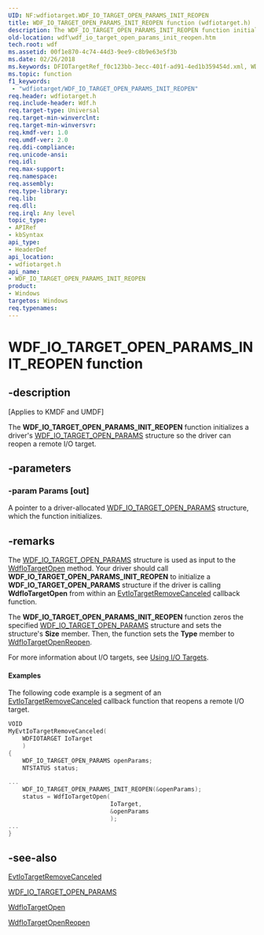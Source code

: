 ```yaml
---
UID: NF:wdfiotarget.WDF_IO_TARGET_OPEN_PARAMS_INIT_REOPEN
title: WDF_IO_TARGET_OPEN_PARAMS_INIT_REOPEN function (wdfiotarget.h)
description: The WDF_IO_TARGET_OPEN_PARAMS_INIT_REOPEN function initializes a driver's WDF_IO_TARGET_OPEN_PARAMS structure so the driver can reopen a remote I/O target.
old-location: wdf\wdf_io_target_open_params_init_reopen.htm
tech.root: wdf
ms.assetid: 00f1e870-4c74-44d3-9ee9-c8b9e63e5f3b
ms.date: 02/26/2018
ms.keywords: DFIOTargetRef_f0c123bb-3ecc-401f-ad91-4ed1b359454d.xml, WDF_IO_TARGET_OPEN_PARAMS_INIT_REOPEN, WDF_IO_TARGET_OPEN_PARAMS_INIT_REOPEN function, kmdf.wdf_io_target_open_params_init_reopen, wdf.wdf_io_target_open_params_init_reopen, wdfiotarget/WDF_IO_TARGET_OPEN_PARAMS_INIT_REOPEN
ms.topic: function
f1_keywords:
 - "wdfiotarget/WDF_IO_TARGET_OPEN_PARAMS_INIT_REOPEN"
req.header: wdfiotarget.h
req.include-header: Wdf.h
req.target-type: Universal
req.target-min-winverclnt: 
req.target-min-winversvr: 
req.kmdf-ver: 1.0
req.umdf-ver: 2.0
req.ddi-compliance: 
req.unicode-ansi: 
req.idl: 
req.max-support: 
req.namespace: 
req.assembly: 
req.type-library: 
req.lib: 
req.dll: 
req.irql: Any level
topic_type:
- APIRef
- kbSyntax
api_type:
- HeaderDef
api_location:
- wdfiotarget.h
api_name:
- WDF_IO_TARGET_OPEN_PARAMS_INIT_REOPEN
product:
- Windows
targetos: Windows
req.typenames: 
---
```


# WDF_IO_TARGET_OPEN_PARAMS_INIT_REOPEN function


## -description


<p class="CCE_Message">[Applies to KMDF and UMDF]</p>

The <b>WDF_IO_TARGET_OPEN_PARAMS_INIT_REOPEN</b> function initializes a driver's <a href="https://docs.microsoft.com/windows-hardware/drivers/ddi/wdfiotarget/ns-wdfiotarget-_wdf_io_target_open_params">WDF_IO_TARGET_OPEN_PARAMS</a> structure so the driver can reopen a remote I/O target. 


## -parameters




### -param Params [out]

A pointer to a driver-allocated <a href="https://docs.microsoft.com/windows-hardware/drivers/ddi/wdfiotarget/ns-wdfiotarget-_wdf_io_target_open_params">WDF_IO_TARGET_OPEN_PARAMS</a> structure, which the function initializes.


## -remarks



The <a href="https://docs.microsoft.com/windows-hardware/drivers/ddi/wdfiotarget/ns-wdfiotarget-_wdf_io_target_open_params">WDF_IO_TARGET_OPEN_PARAMS</a> structure is used as input to the <a href="https://docs.microsoft.com/windows-hardware/drivers/ddi/wdfiotarget/nf-wdfiotarget-wdfiotargetopen">WdfIoTargetOpen</a> method. Your driver should call <b>WDF_IO_TARGET_OPEN_PARAMS_INIT_REOPEN</b> to initialize a <b>WDF_IO_TARGET_OPEN_PARAMS</b> structure if the driver is calling <b>WdfIoTargetOpen</b> from within an <a href="https://docs.microsoft.com/windows-hardware/drivers/ddi/wdfiotarget/nc-wdfiotarget-evt_wdf_io_target_remove_canceled">EvtIoTargetRemoveCanceled</a> callback function.

The <b>WDF_IO_TARGET_OPEN_PARAMS_INIT_REOPEN</b> function zeros the specified <a href="https://docs.microsoft.com/windows-hardware/drivers/ddi/wdfiotarget/ns-wdfiotarget-_wdf_io_target_open_params">WDF_IO_TARGET_OPEN_PARAMS</a> structure and sets the structure's <b>Size</b> member. Then, the function sets the <b>Type</b> member to <a href="https://docs.microsoft.com/windows-hardware/drivers/ddi/wdfiotarget/ne-wdfiotarget-_wdf_io_target_open_type">WdfIoTargetOpenReopen</a>.

For more information about I/O targets, see <a href="https://docs.microsoft.com/windows-hardware/drivers/wdf/using-i-o-targets">Using I/O Targets</a>.


#### Examples

The following code example is a segment of an <a href="https://docs.microsoft.com/windows-hardware/drivers/ddi/wdfiotarget/nc-wdfiotarget-evt_wdf_io_target_remove_canceled">EvtIoTargetRemoveCanceled</a> callback function that reopens a remote I/O target.

```cpp
VOID
MyEvtIoTargetRemoveCanceled(
    WDFIOTARGET IoTarget
    )
{
    WDF_IO_TARGET_OPEN_PARAMS openParams;
    NTSTATUS status;

...
    WDF_IO_TARGET_OPEN_PARAMS_INIT_REOPEN(&openParams);
    status = WdfIoTargetOpen(
                             IoTarget,
                             &openParams
                             );
...
}
```



## -see-also




<a href="https://docs.microsoft.com/windows-hardware/drivers/ddi/wdfiotarget/nc-wdfiotarget-evt_wdf_io_target_remove_canceled">EvtIoTargetRemoveCanceled</a>



<a href="https://docs.microsoft.com/windows-hardware/drivers/ddi/wdfiotarget/ns-wdfiotarget-_wdf_io_target_open_params">WDF_IO_TARGET_OPEN_PARAMS</a>



<a href="https://docs.microsoft.com/windows-hardware/drivers/ddi/wdfiotarget/nf-wdfiotarget-wdfiotargetopen">WdfIoTargetOpen</a>



<a href="https://docs.microsoft.com/windows-hardware/drivers/ddi/wdfiotarget/ne-wdfiotarget-_wdf_io_target_open_type">WdfIoTargetOpenReopen</a>
 

 

